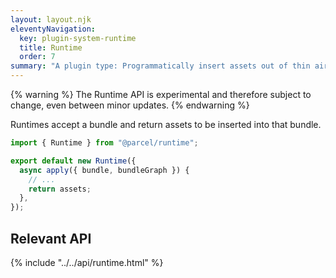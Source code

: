 ```yaml
---
layout: layout.njk
eleventyNavigation:
  key: plugin-system-runtime
  title: Runtime
  order: 7
summary: "A plugin type: Programmatically insert assets out of thin air into bundles"
---
```


{% warning %}
The Runtime API is experimental and therefore subject to change, even between minor updates.
{% endwarning %}

Runtimes accept a bundle and return assets to be inserted into that bundle.

```js
import { Runtime } from "@parcel/runtime";

export default new Runtime({
  async apply({ bundle, bundleGraph }) {
    // ...
    return assets;
  },
});
```

## Relevant API

{% include "../../api/runtime.html" %}

